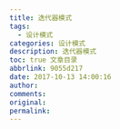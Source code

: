 ```yaml
---
title: 迭代器模式
tags:
  - 设计模式
categories: 设计模式
description: 迭代器模式
toc: true 文章目录
abbrlink: 9055d217
date: 2017-10-13 14:00:16
author:
comments:
original:
permalink:
---
```

